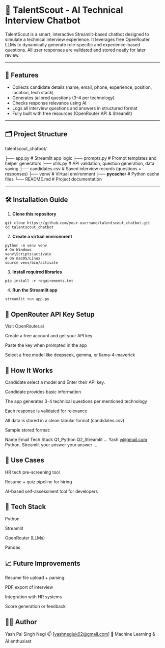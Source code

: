 # 🤖 TalentScout - AI Technical Interview Chatbot

TalentScout is a smart, interactive Streamlit-based chatbot designed to simulate a technical interview experience. It leverages free OpenRouter LLMs to dynamically generate role-specific and experience-based questions. All user responses are validated and stored neatly for later review.

---

## 🚀 Features

- Collects candidate details (name, email, phone, experience, position, location, tech stack)
- Generates tailored questions (3–4 per technology)
- Checks response relevance using AI
- Logs all interview questions and answers in structured format
- Fully built with free resources (OpenRouter API & Streamlit)

---

## 🗂️ Project Structure

talentscout_chatbot/

├── app.py              # Streamlit app logic
├── prompts.py          # Prompt templates and helper generators
├── utils.py            # API validation, question generation, data saving
├── candidates.csv      # Saved interview records (questions + responses)
├── venv/               # Virtual environment
├── __pycache__/        # Python cache files
└── README.md           # Project documentation


---

## 🛠️ Installation Guide

1. **Clone this repository**
```
git clone https://github.com/your-username/talentscout_chatbot.git
cd talentscout_chatbot
```
2. **Create a virtual environment**
```
python -m venv venv
# On Windows
venv\Scripts\activate
# On macOS/Linux
source venv/bin/activate
```
3. **Install required libraries**
```
pip install -r requirements.txt
```
4. **Run the Streamlit app**
```
streamlit run app.py
```
## 🔐 OpenRouter API Key Setup
Visit OpenRouter.ai

Create a free account and get your API key

Paste the key when prompted in the app

Select a free model like deepseek, gemma, or llama-4-maverick

## 🧠 How It Works
Candidate select a model and Enter their API key.

Candidate provides basic information

The app generates 3-4 technical questions per mentioned technology

Each response is validated for relevance

All data is stored in a clean tabular format (candidates.csv)

Sample stored format:

Name	Email	Tech Stack	Q1_Python	Q2_Streamlit	...
Yash	y@gmail.com	Python, Streamlit	your answer	your answer	...

## 📌 Use Cases
HR tech pre-screening tool

Resume + quiz pipeline for hiring

AI-based self-assessment tool for developers

## 🧰 Tech Stack
Python

Streamlit

OpenRouter (LLMs)

Pandas

## 📈 Future Improvements
Resume file upload + parsing

PDF export of interview

Integration with HR systems

Score generation or feedback

## 👨‍💻 Author
Yash Pal Singh Negi
📫 [yashnegiuk02@gmail.com]
🎯 Machine Learning & AI enthusiast

